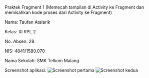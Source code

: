 Praktek Fragment 1 (Memecah tampilan di Activity ke Fragment dan memisahkan kode proses dari Activity ke Fragment)

Nama: Taufan Atalarik

Kelas: XI RPL 2

No. Absen: 28

NIS: 4841/1580.070

Nama Sekolah: SMK Telkom Malang

Screenshot aplikasi:
![Screenshot pertama](https://s24.postimg.org/6y7lp4xb9/MEmu_2_7_2_MEmu_1_25_2017_1_47_30_PM.png)
![Screenshot kedua](https://s24.postimg.org/tlmuvacv9/MEmu_2_7_2_MEmu_1_25_2017_1_46_42_PM.png)
